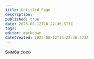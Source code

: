 ```yaml
---
title: Untitled Page
description: 
published: true
date: 2025-08-12T18:22:36.573Z
tags: 
editor: markdown
dateCreated: 2025-08-12T18:22:36.573Z
---
```


Бимба сосо 